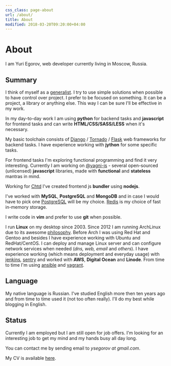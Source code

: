 ```yaml
---
css_class: page-about
url: /about/
title: About
modified: 2018-03-20T09:20:00+04:00
---
```

# About

I am Yuri Egorov, web developer currently living in Moscow, Russia.

## Summary

I think of myself as a [generalist][generalist].
I try to use simple solutions when possible to have control over project.
I prefer to be focused on something. It can be a project, a library or anything
else. This way I can be sure I'll be effective in my work.

In my day-to-day work I am using **python** for backend tasks
and **javascript** for frontend tasks and can write **HTML/CSS/SASS/LESS**
when it's neсessary.

My basic toolchain consists of [Django][django] / [Tornado][tornado] /
[Flask][flask] web frameworks for backend tasks.
I have experience working with **jython** for some specific tasks.

For frontend tasks I'm exploring functional programming and find it very
interesting. Currently I am working on [@yagni-js][yagni-js] - several
open-sourced (unlicensed) **javascript** libraries, made with **functional**
and **stateless** mantras in mind.

Working for [Chtd][chtd] I've created frontend js **bundler** using **nodejs**.

I've worked with **MySQL**, **PostgreSQL** and **MongoDB** and in case I would
have to pick one [PostgreSQL][postgresql] will be my choice.
[Redis][redis] is my choice of fast in-memory storage.

I write code in **vim** and prefer to use **git** when possible.

I run **Linux** on my desktop since 2003.
Since 2012 I am running ArchLinux due to its awesome [philosophy][archlinux].
Before Arch I was using Red Hat and Gentoo and besides I have experience
working with Ubuntu and RedHat/CentOS.
I can deploy and manage Linux server and can configure network services when
needed (*dns, web, email* and *others*).
I have experience working (which means deployment and everyday usage) with
[jenkins][jenkins], [sentry][sentry] and worked with **AWS**, **Digital Ocean**
and **Linode**.
From time to time I'm using [ansible][ansible] and [vagrant][vagrant].


Language
--------

My native language is Russian.
I've studied English more then ten years ago and from time to time used it
(not too often really).
I'll do my best while blogging in English.


Status
------

Currently I am employed but I am still open for job offers.
I'm looking for an interesting job to get my mind and my hands
busy all day long.

You can contact me by sending email to *ysegorov at gmail.com*.

My CV is available [here][cv].


[generalist]: http://alistapart.com/article/the-specialist-generalist-balance
[archlinux]: https://wiki.archlinux.org/index.php/The_Arch_Way
[django]: https://www.djangoproject.com
[tornado]: http://www.tornadoweb.org
[flask]: http://flask.pocoo.org/
[postgresql]: https://www.postgresql.org/
[redis]: http://redis.io
[backbone]: http://backbonejs.org
[sentry]: https://www.getsentry.com/
[jenkins]: https://jenkins.io/
[ansible]: https://www.ansible.com/
[vagrant]: https://www.vagrantup.com/
[chtd]: /2015/chtd/
[cv]: /cv/
[yagni-js]: https://www.npmjs.com/org/yagni-js

